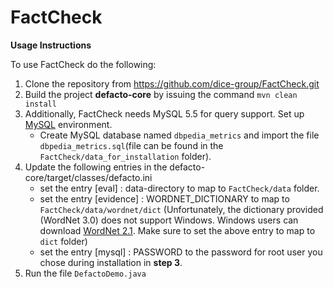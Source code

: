 # FactCheck
**Usage Instructions** 

To use FactCheck do the following:

 1. Clone the repository from https://github.com/dice-group/FactCheck.git
 2.  Build the project  **defacto-core**  by issuing the command `mvn clean install`
 3. Additionally, FactCheck needs MySQL 5.5 for query support. Set up [MySQL](https://dev.mysql.com/doc/refman/5.5/en/) environment. 
    - Create MySQL database named `dbpedia_metrics` and import the file `dbpedia_metrics.sql`(file can be found in the `FactCheck/data_for_installation` folder).
 4. Update the following entries in the defacto-core/target/classes/defacto.ini
    - set the entry [eval] : data-directory to map to `FactCheck/data` folder.
    - set the entry [evidence] : WORDNET_DICTIONARY to map to `FactCheck/data/wordnet/dict`
      (Unfortunately, the dictionary provided (WordNet 3.0) does not support Windows. Windows users can download [WordNet 2.1](https://wordnet.princeton.edu/wordnet/download/current-version/). Make sure to set the above entry to map to `dict` folder)
    - set the entry [mysql] : PASSWORD to the password for root user you chose during installation in **step 3**.
5. Run the file `DefactoDemo.java`
